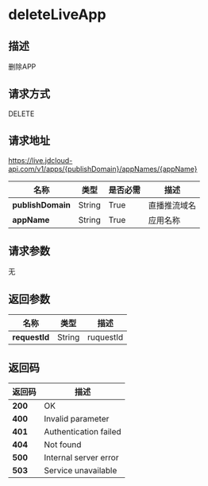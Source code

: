 # deleteLiveApp


## 描述
删除APP

## 请求方式
DELETE

## 请求地址
https://live.jdcloud-api.com/v1/apps/{publishDomain}/appNames/{appName}

|名称|类型|是否必需|描述|
|---|---|---|---|
|**publishDomain**|String|True|直播推流域名|
|**appName**|String|True|应用名称|

## 请求参数
无


## 返回参数
|名称|类型|描述|
|---|---|---|
|**requestId**|String|ruquestId|


## 返回码
|返回码|描述|
|---|---|
|**200**|OK|
|**400**|Invalid parameter|
|**401**|Authentication failed|
|**404**|Not found|
|**500**|Internal server error|
|**503**|Service unavailable|

